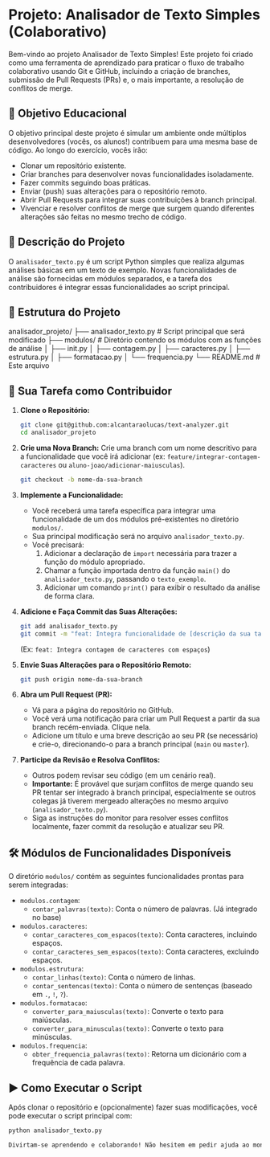 # Projeto: Analisador de Texto Simples (Colaborativo)

Bem-vindo ao projeto Analisador de Texto Simples! Este projeto foi criado como uma ferramenta de aprendizado para praticar o fluxo de trabalho colaborativo usando Git e GitHub, incluindo a criação de branches, submissão de Pull Requests (PRs) e, o mais importante, a resolução de conflitos de merge.

## 🎯 Objetivo Educacional

O objetivo principal deste projeto é simular um ambiente onde múltiplos desenvolvedores (vocês, os alunos!) contribuem para uma mesma base de código. Ao longo do exercício, vocês irão:

* Clonar um repositório existente.
* Criar branches para desenvolver novas funcionalidades isoladamente.
* Fazer commits seguindo boas práticas.
* Enviar (push) suas alterações para o repositório remoto.
* Abrir Pull Requests para integrar suas contribuições à branch principal.
* Vivenciar e resolver conflitos de merge que surgem quando diferentes alterações são feitas no mesmo trecho de código.

## 📝 Descrição do Projeto

O `analisador_texto.py` é um script Python simples que realiza algumas análises básicas em um texto de exemplo. Novas funcionalidades de análise são fornecidas em módulos separados, e a tarefa dos contribuidores é integrar essas funcionalidades ao script principal.

## 📁 Estrutura do Projeto

analisador_projeto/
├── analisador_texto.py         # Script principal que será modificado
├── modulos/                    # Diretório contendo os módulos com as funções de análise
│   ├── init.py
│   ├── contagem.py
│   ├── caracteres.py
│   ├── estrutura.py
│   ├── formatacao.py
│   └── frequencia.py
└── README.md                   # Este arquivo

## 🚀 Sua Tarefa como Contribuidor

1.  **Clone o Repositório:**
    ```bash
    git clone git@github.com:alcantaraolucas/text-analyzer.git
    cd analisador_projeto
    ```

2.  **Crie uma Nova Branch:**
    Crie uma branch com um nome descritivo para a funcionalidade que você irá adicionar (ex: `feature/integrar-contagem-caracteres` ou `aluno-joao/adicionar-maiusculas`).
    ```bash
    git checkout -b nome-da-sua-branch
    ```

3.  **Implemente a Funcionalidade:**
    * Você receberá uma tarefa específica para integrar uma funcionalidade de um dos módulos pré-existentes no diretório `modulos/`.
    * Sua principal modificação será no arquivo `analisador_texto.py`.
    * Você precisará:
        1.  Adicionar a declaração de `import` necessária para trazer a função do módulo apropriado.
        2.  Chamar a função importada dentro da função `main()` do `analisador_texto.py`, passando o `texto_exemplo`.
        3.  Adicionar um comando `print()` para exibir o resultado da análise de forma clara.

4.  **Adicione e Faça Commit das Suas Alterações:**
    ```bash
    git add analisador_texto.py
    git commit -m "feat: Integra funcionalidade de [descrição da sua tarefa]"
    ```
    (Ex: `feat: Integra contagem de caracteres com espaços`)

5.  **Envie Suas Alterações para o Repositório Remoto:**
    ```bash
    git push origin nome-da-sua-branch
    ```

6.  **Abra um Pull Request (PR):**
    * Vá para a página do repositório no GitHub.
    * Você verá uma notificação para criar um Pull Request a partir da sua branch recém-enviada. Clique nela.
    * Adicione um título e uma breve descrição ao seu PR (se necessário) e crie-o, direcionando-o para a branch principal (`main` ou `master`).

7.  **Participe da Revisão e Resolva Conflitos:**
    * Outros podem revisar seu código (em um cenário real).
    * **Importante:** É provável que surjam conflitos de merge quando seu PR tentar ser integrado à branch principal, especialmente se outros colegas já tiverem mergeado alterações no mesmo arquivo (`analisador_texto.py`).
    * Siga as instruções do monitor para resolver esses conflitos localmente, fazer commit da resolução e atualizar seu PR.

## 🛠️ Módulos de Funcionalidades Disponíveis

O diretório `modulos/` contém as seguintes funcionalidades prontas para serem integradas:

* `modulos.contagem`:
    * `contar_palavras(texto)`: Conta o número de palavras. (Já integrado no base)
* `modulos.caracteres`:
    * `contar_caracteres_com_espacos(texto)`: Conta caracteres, incluindo espaços.
    * `contar_caracteres_sem_espacos(texto)`: Conta caracteres, excluindo espaços.
* `modulos.estrutura`:
    * `contar_linhas(texto)`: Conta o número de linhas.
    * `contar_sentencas(texto)`: Conta o número de sentenças (baseado em `.`, `!`, `?`).
* `modulos.formatacao`:
    * `converter_para_maiusculas(texto)`: Converte o texto para maiúsculas.
    * `converter_para_minusculas(texto)`: Converte o texto para minúsculas.
* `modulos.frequencia`:
    * `obter_frequencia_palavras(texto)`: Retorna um dicionário com a frequência de cada palavra.

## ▶️ Como Executar o Script

Após clonar o repositório e (opcionalmente) fazer suas modificações, você pode executar o script principal com:

```bash
python analisador_texto.py

Divirtam-se aprendendo e colaborando! Não hesitem em pedir ajuda ao monitor.
